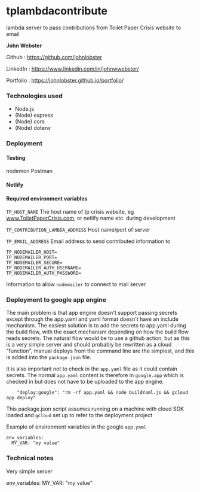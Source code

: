  # tplambdacontribute

lambda server to pass contributions from Toilet Paper Crisis website to email

**John Webster**

Github : https://github.com/johnlobster

LinkedIn : https://www.linkedin.com/in/johnwwebster/

Portfolio : https://johnlobster.github.io/portfolio/

### Technologies used

- Node.js
- (Node) express
- (Node) cors
- (Node) dotenv

### Deployment

#### Testing

nodemon
Postman

#### Netlify

#### Required environment variables

`TP_HOST_NAME`
The host name of tp crisis website, eg www.ToiletPaperCrisis.com, or netlify name etc. during development

`TP_CONTRIBUTION_LAMBDA_ADDRESS`
Host name/port of server

`TP_EMAIL_ADDRESS`
Email address to send contributed information to 

```
TP_NODEMAILER_HOST=
TP_NODEMAILER_PORT=
TP_NODEMAILER_SECURE=
TP_NODEMAILER_AUTH_USERNAME=
TP_NODEMAILER_AUTH_PASSWORD=
```
Information to allow `nodemailer` to connect to mail server

### Deployment to google app engine

The main problem is that app engine doesn't support passing secrets except through the app.yaml and yaml format
doesn't have an include mechanism. The easiest solution is to add the secrets to app.yaml during the build flow,
with the exact mechanism depending on how the build flow reads secrets. The natural flow would be to use a github action,
but as this is a very simple server and should probably be rewritten as a cloud "function", manual deploys from the command line
are the simplest, and this is added into the `package.json` file.

It is also important not to check in the `app.yaml` file as it could contain secrets. The normal `app.yaml` content is therefore
in `google.app` which is checked in but does not have to be uploaded to the app engine.

```
    "deploy:google": "rm -rf app.yaml && node buildYaml.js && gcloud app deploy"
```
This package.json script assumes running on a machine with cloud SDK loaded and `gcloud` set up to refer to the deployment project

Example of environment variables in the google `app.yaml`
```
env_variables:
  MY_VAR: "my value"
```

### Technical notes

Very simple server


env_variables:
  MY_VAR: "my value"